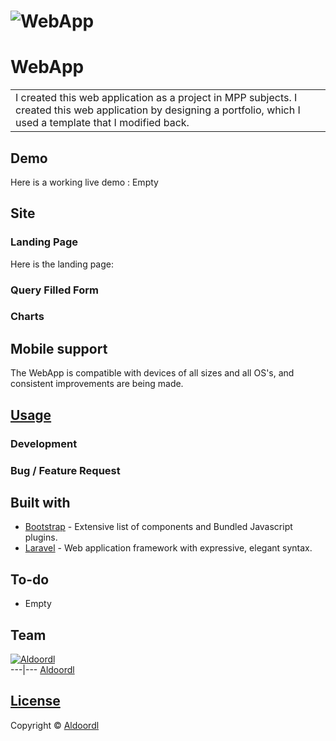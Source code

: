# ![WebApp](https://github.com/Aldoordl/LaravelBootstrapProject/assets/115862018/fc2d5790-a545-4ff2-8095-db378e8b8254)
# WebApp
<table>
<tr>
<td>
  I created this web application as a project in MPP subjects. I created this web application by designing a portfolio, which I used a template that I modified back.
</td>
</tr>
</table>


## Demo
Here is a working live demo :  Empty


## Site

### Landing Page
Here is the landing page:


### Query Filled Form

### Charts


## Mobile support
The WebApp is compatible with devices of all sizes and all OS's, and consistent improvements are being made.





## [Usage](https://iharsh234.github.io/WebApp/) 

### Development


### Bug / Feature Request




## Built with 

- [Bootstrap](http://getbootstrap.com/) - Extensive list of components and  Bundled Javascript plugins.
- [Laravel](https://laravel.com/) - Web application framework with expressive, elegant syntax.


## To-do
- Empty

## Team

[![Aldoordl](https://avatars.githubusercontent.com/u/115862018?v=4)](https://github.com/Aldoordl)  
---|---
[Aldoordl](https://github.com/Aldoordl)

## [License]()

Copyright © [Aldoordl](https://github.com/Aldoordl)

